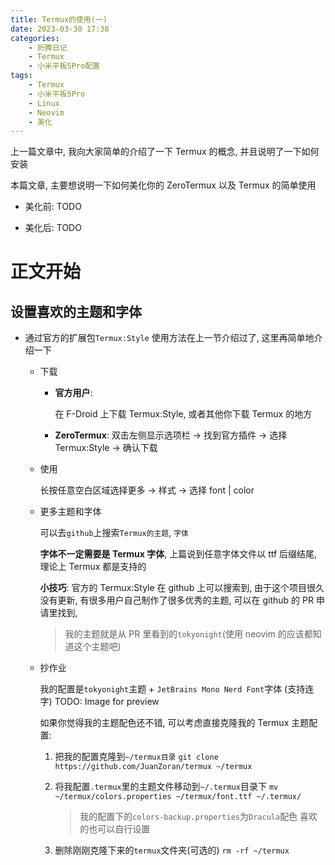 ```yaml
---
title: Termux的使用(一)
date: 2023-03-30 17:38
categories:
    - 折腾日记
    - Termux
    - 小米平板5Pro配置
tags:
    - Termux
    - 小米平板5Pro
    - Linux
    - Neovim
    - 美化
---
```


上一篇文章中, 我向大家简单的介绍了一下 Termux 的概念, 并且说明了一下如何安装

本篇文章, 主要想说明一下如何美化你的 ZeroTermux 以及 Termux 的简单使用

-   美化前:
    TODO

-   美化后:
    TODO

# 正文开始

## 设置喜欢的主题和字体

-   通过官方的扩展包`Termux:Style`
    使用方法在上一节介绍过了, 这里再简单地介绍一下

    -   下载

        -   **官方用户**:

            在 F-Droid 上下载 Termux:Style, 或者其他你下载 Termux 的地方

        -   **ZeroTermux**:
            双击左侧显示选项栏 -> 找到官方插件 -> 选择 Termux:Style -> 确认下载

    -   使用

        长按任意空白区域选择更多 -> 样式 -> 选择 font | color

    -   更多主题和字体

        可以去`github`上搜索`Termux的主题`, `字体`

        **字体不一定需要是 Termux 字体**, 上篇说到任意字体文件以 ttf 后缀结尾, 理论上 Termux 都是支持的

        **小技巧**: 官方的 Termux:Style 在 github 上可以搜索到, 由于这个项目很久没有更新, 有很多用户自己制作了很多优秀的主题, 可以在 github 的 PR 申请里找到,

        > 我的主题就是从 PR 里看到的`tokyonight`(使用 neovim 的应该都知道这个主题吧)

    -   抄作业

        我的配置是`tokyonight`主题 + `JetBrains Mono Nerd Font`字体 (支持连字)
        TODO: Image for preview

        如果你觉得我的主题配色还不错, 可以考虑直接克隆我的 Termux 主题配置:

        1. 把我的配置克隆到`~/termux目录`
           `git clone https://github.com/JuanZoran/termux ~/termux`

        2. 将我配置`.termux`里的主题文件移动到`~/.termux`目录下
           `mv ~/termux/colors.properties ~/termux/font.ttf ~/.termux/`
            > 我的配置下的`colors-backup.properties`为`Dracula`配色
            > 喜欢的也可以自行设置
        3. 删除刚刚克隆下来的`termux`文件夹(可选的)
           `rm -rf ~/termux`
